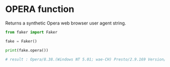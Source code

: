 # **OPERA** function

Returns a synthetic Opera web browser user agent string.

```py
from faker import Faker

fake = Faker()

print(fake.opera())

# result : Opera/8.38.(Windows NT 5.01; wae-CH) Presto/2.9.169 Version/12.00
```
